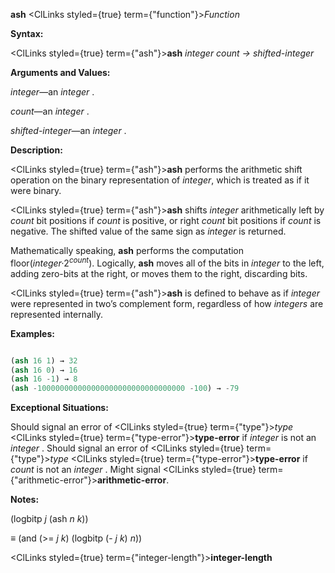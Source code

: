 **ash** <ClLinks styled={true} term={"function"}><i>Function</i></ClLinks> 



**Syntax:** 



<ClLinks styled={true} term={"ash"}><b>ash</b></ClLinks> *integer count → shifted-integer* 



**Arguments and Values:** 



*integer*—an *integer* . 



*count*—an *integer* . 



*shifted-integer*—an *integer* . 



**Description:** 



<ClLinks styled={true} term={"ash"}><b>ash</b></ClLinks> performs the arithmetic shift operation on the binary representation of *integer*, which is treated as if it were binary. 



<ClLinks styled={true} term={"ash"}><b>ash</b></ClLinks> shifts *integer* arithmetically left by *count* bit positions if *count* is positive, or right *count* bit positions if *count* is negative. The shifted value of the same sign as *integer* is returned. 



Mathematically speaking, <b>ash</b> performs the computation floor(<i>integer·</i>2<i><sup>count</sup></i>). Logically, <b>ash</b> moves all of the bits in <i>integer</i> to the left, adding zero-bits at the right, or moves them to the right, discarding bits. 



<ClLinks styled={true} term={"ash"}><b>ash</b></ClLinks> is defined to behave as if *integer* were represented in two’s complement form, regardless of how *integers* are represented internally. 



**Examples:**
```lisp

(ash 16 1) → 32 
(ash 16 0) → 16 
(ash 16 -1) → 8 
(ash -100000000000000000000000000000000 -100) → -79 

```
**Exceptional Situations:** 



Should signal an error of <ClLinks styled={true} term={"type"}><i>type</i></ClLinks> <ClLinks styled={true} term={"type-error"}><b>type-error</b></ClLinks> if *integer* is not an *integer* . Should signal an error of <ClLinks styled={true} term={"type"}><i>type</i></ClLinks> <ClLinks styled={true} term={"type-error"}><b>type-error</b></ClLinks> if *count* is not an *integer* . Might signal <ClLinks styled={true} term={"arithmetic-error"}><b>arithmetic-error</b></ClLinks>. 



**Notes:** 



(logbitp *j* (ash *n k*)) 



*≡* (and (&gt;= *j k*) (logbitp (- *j k*) *n*)) 







 



 



<ClLinks styled={true} term={"integer-length"}><b>integer-length</b></ClLinks> 



